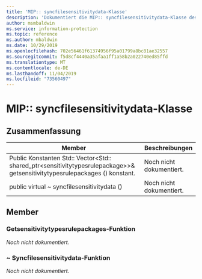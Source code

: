 ```yaml
---
title: 'MIP:: syncfilesensitivitydata-Klasse'
description: 'Dokumentiert die MIP:: syncfilesensitivitydata-Klasse des MIP-SDKs (Microsoft Information Protection).'
author: msmbaldwin
ms.service: information-protection
ms.topic: reference
ms.author: mbaldwin
ms.date: 10/29/2019
ms.openlocfilehash: 702e56461f61374956f95a01799a8bc81ae32557
ms.sourcegitcommit: f5d8cf4440a35afaa1ff1a58b2a022740ed85ffd
ms.translationtype: MT
ms.contentlocale: de-DE
ms.lasthandoff: 11/04/2019
ms.locfileid: "73560497"
---
```

# <a name="class-mipsyncfilesensitivitydata"></a>MIP:: syncfilesensitivitydata-Klasse 
  
## <a name="summary"></a>Zusammenfassung
 Member                        | Beschreibungen                                
--------------------------------|---------------------------------------------
Public Konstanten Std:: Vector\<Std:: shared_ptr\<sensitivitytypesrulepackage\>\>& getsensitivitytypesrulepackages () konstant.  | Noch nicht dokumentiert.
public virtual ~ syncfilesensitivitydata ()  | Noch nicht dokumentiert.
  
## <a name="members"></a>Member
  
### <a name="getsensitivitytypesrulepackages-function"></a>Getsensitivitytypesrulepackages-Funktion
_Noch nicht dokumentiert._

  
### <a name="syncfilesensitivitydata-function"></a>~ Syncfilesensitivitydata-Funktion
_Noch nicht dokumentiert._
